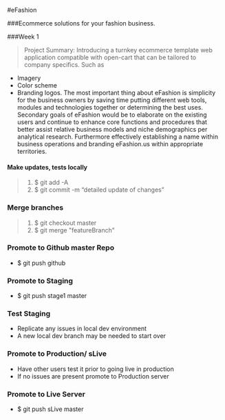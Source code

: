 #eFashion

###Ecommerce solutions for your fashion business.


###Week 1
> Project Summary:
Introducing a turnkey ecommerce template web application compatible with open-cart that can be tailored to company specifics. Such as 
* Imagery
* Color scheme
* Branding logos. 
The most important thing about eFashion is simplicity for the business owners by saving time putting different web tools, modules and technologies together or determining the best uses. Secondary goals of eFashion would be to elaborate on the existing users and continue to enhance core functions and procedures that better assist relative business models and niche demographics per analytical research. Furthermore effectively establishing a name within business operations and branding eFashion.us within appropriate territories.


#### Make updates, tests locally
> 1. $ git add -A
> 2. $ git commit -m “detailed update of changes”

### Merge branches
> 1. $ git checkout master
> 2. $ git  merge "featureBranch"

### Promote to Github master Repo
* $ git push github

### Promote to Staging
* $ git push stage1 master

### Test Staging
* Replicate any issues in local dev environment
* A new local dev branch may be needed to start over

### Promote to Production/ sLive
* Have other users test it prior to going live in production
* If no issues are present promote to Production server

### Promote to Live Server
* $ git push sLive master